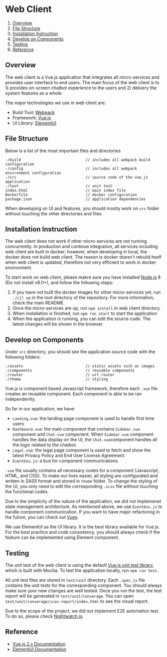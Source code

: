 # Web Client

1. [Overview](#overview)
2. [File Structure](#file-structure)
3. [Installation Instruction](#installation)
4. [Develop on Components](#component)
5. [Testing](#testing)
6. [Reference](#reference)

## Overview <a name="overview"></a>
The web client is a Vue.js application that integrates all micro-services and provides user interface to end users. The main focus of the web client is to 1) provides on-screen chatbot experience to the users and 2) delivery the system features as a whole.

The major technologies we use in web client are:
- Build Tool: [Webpack](https://webpack.js.org/)
- Framework: [Vue.js](https://vuejs.org/)
- UI Library: [ElementUI](http://element.eleme.io/#/en-US)

## File Structure<a name="file-structure"></a>

Below is a list of the most important files and directories
```
-/build                             // includes all webpack build configuration
-/config                            // includes all webpack environment configuration
-/src                               // source code of the vue.js application
-/test                              // unit test
index.html                          // main index file
Dockerfile                          // docker configuration
package.json                        // application dependencies
```
When developing on UI and features, you should mostly work on `src` folder without touching the other directories and files.

## Installation Instruction<a name="installation"></a>

The web client does not work if other micro-services are not running concurrently. In production and continue integration, all services including web client are built in docker; however, when developing in local, the docker does not build web client. The reason is docker doesn't rebuild itself when web client is updated, therefore not very efficient to work in docker environment.

To start work on web client, please makre sure you have installed [Node.js](https://nodejs.org/en/) 8 (Do not install v9.0+), and follow the following steps:
1. If you have not built the docker images for other micro-services yet, run `./cjl up` in the root directory of the repository. For more information, check the main README.
2. Once the micro-services are up, run `npm install` in web client directory.
3. When installation is finished, run `npm run start` to start the application
4. When the application is running, you can edit the source code. The latest changes will be shown in the browser.

## Develop on Components<a name="component"></a>

Under `src` directory, you should see the application source code with the following folders:
```
-/assets                            // static assets such as images
-/components                        // reusable components
-/router                            // url router
-/theme                             // styling
```

Vue.js is component based Javascript framework, therefore each `.vue` file creates an reusable component.  Each component is able to be ran independently.

So far in our application, we have:
- `Landing.vue`: the landing page component is used to handle first time users
- `Dashboard.vue`: the main component that contains `Sidebar.vue` component and `Chat.vue` component. When `Sidebar.vue` component handles the data display on the UI, the `Chat.vue`component handles all the logic related to the chatbot.
- `Legal.vue`: the legal page component is used to fetch and show the latest Privacy Policy and End User License Agreement.
- `Eventbus.js`: a bus for component communications.

`.vue` file usually contains all necessary codes for a component (Javascript, HTML, and CSS). To make our lives easier, all styling are configurated and written in SASS format and stored in `theme` folder. To change the styling of the UI, you only need to edit the corresponding `.scss` file without touching the functional codes.

 Due to the simplicity of the nature of the application, we did not implemenet state management architecture. As mentioned above, we use `Eventbus.js` to handle component communication. If you want to have major refactoring in the future, you can check out [Vuex](https://vuex.vuejs.org/en/).

We use ElementUI as the UI library. It is the best library available for Vue.js. For the best practice and code consistency, you should always check if the feature can be implemented using Element component.

## Testing<a name="testing"></a>

The unit test of the web client is using the default [Vue.js unit test library](https://vuejs.org/v2/guide/unit-testing.html), which is built with Mocha. To test the application locally, run `npm run test`.

All unit test files are stored in `test/unit` directory. Each `.spec.js` file contains the unit tests for the corresponding component. You should always make sure your new changes are well tested. Once you run the test, the test report will be generated in `test/unit/converage`. You can open `test/unit/converage/icov-report/index.html` to see the visual report.

Due to the scope of the project, we did not implement E2E automation test. To do so, please check [Nightwatch.js](http://nightwatchjs.org/).

## Reference<a name="reference"></a>

- [Vue.js 2.x Documentation](https://vuejs.org/)
- [ElementUI Documentation](http://element.eleme.io/#/en-US)



